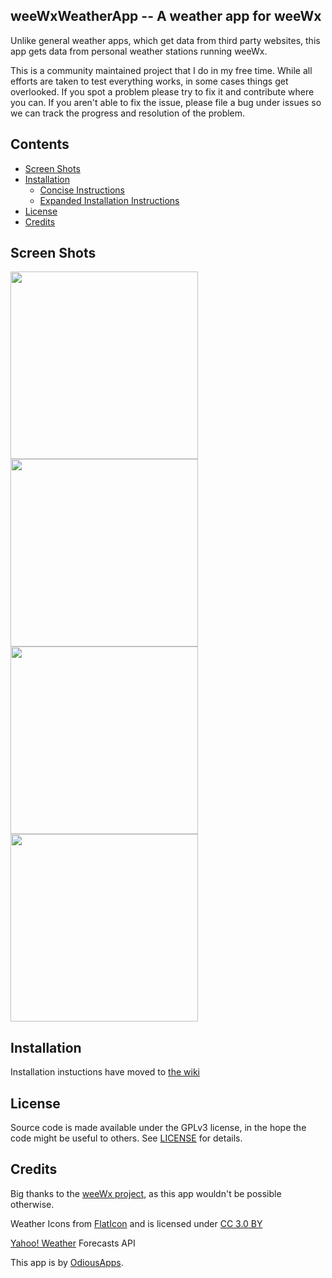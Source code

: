 ## weeWxWeatherApp -- A weather app for weeWx

Unlike general weather apps, which get data from third party websites, this app gets data from personal weather stations running weeWx.

This is a community maintained project that I do in my free time. While all efforts are taken to test everything works, in some cases things get overlooked. If you spot a problem please try to fix it and contribute where you can. If you aren't able to fix the issue, please file a bug under issues so we can track the progress and resolution of the problem.

## Contents

 - [Screen Shots](#screen-shots)
 - [Installation](https://github.com/evilbunny2008/weeWxWeatherApp/wiki)
   - [Concise Instructions](https://github.com/evilbunny2008/weeWxWeatherApp/wiki#concise-instructions)
   - [Expanded Installation Instructions](https://github.com/evilbunny2008/weeWxWeatherApp/wiki#expanded-installation-instructions)
 - [License](#license)
 - [Credits](#credits)

## Screen Shots

<img width="300px" src="https://github.com/evilbunny2008/weeWXWeatherApp/raw/master/screenshots/Screenshot_20181021-181146.jpg"> <img width="300px" src="https://github.com/evilbunny2008/weeWXWeatherApp/blob/master/screenshots/Screenshot_20181021-181157.jpg"> <img width="300px" src="https://github.com/evilbunny2008/weeWXWeatherApp/blob/master/screenshots/Screenshot_20181021-181214.jpg">
<img width="300px" src="https://github.com/evilbunny2008/weeWXWeatherApp/blob/master/screenshots/Screenshot_20181021-181247.jpg"><br>

## Installation

Installation instuctions have moved to [the wiki](https://github.com/evilbunny2008/weeWxWeatherApp/wiki/home)

## License

Source code is made available under the GPLv3 license, in the hope the code might be useful to others. See [LICENSE](LICENSE) for details.

## Credits

Big thanks to the [weeWx project](http://weewx.com), as this app wouldn't be possible otherwise.

Weather Icons from [FlatIcon](https://www.flaticon.com) and is licensed under [CC 3.0 BY](http://creativecommons.org/licenses/by/3.0/)

[Yahoo! Weather](https://www.yahoo.com/?ilc=401) Forecasts API

This app is by [OdiousApps](https://odiousapps.com).
